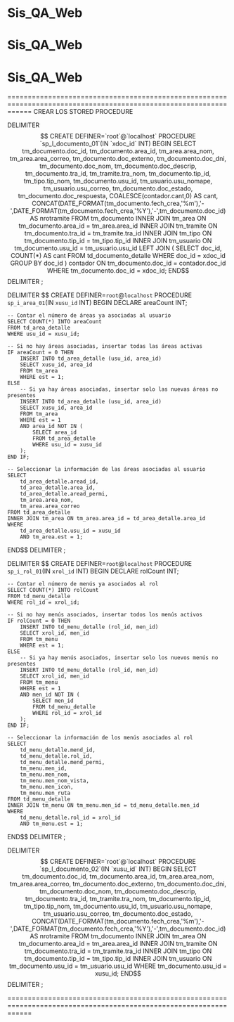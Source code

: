 # Sis_QA_Web
# Sis_QA_Web
# Sis_QA_Web

==================================================================================================================
CREAR LOS STORED PROCEDURE

DELIMITER $$
CREATE DEFINER=`root`@`localhost` PROCEDURE `sp_l_documento_01`(IN `xdoc_id` INT)
BEGIN
    SELECT 
        tm_documento.doc_id,
        tm_documento.area_id,
        tm_area.area_nom,
        tm_area.area_correo,
        tm_documento.doc_externo,
        tm_documento.doc_dni,
        tm_documento.doc_nom,
        tm_documento.doc_descrip,
        tm_documento.tra_id,
        tm_tramite.tra_nom,
        tm_documento.tip_id,
        tm_tipo.tip_nom,
        tm_documento.usu_id,
        tm_usuario.usu_nomape,
        tm_usuario.usu_correo,
        tm_documento.doc_estado,
        tm_documento.doc_respuesta,
        COALESCE(contador.cant,0) AS cant,
        CONCAT(DATE_FORMAT(tm_documento.fech_crea,'%m'),'-',DATE_FORMAT(tm_documento.fech_crea,'%Y'),'-',tm_documento.doc_id) AS nrotramite
    FROM tm_documento
    INNER JOIN tm_area ON tm_documento.area_id = tm_area.area_id
    INNER JOIN tm_tramite ON tm_documento.tra_id = tm_tramite.tra_id
    INNER JOIN tm_tipo ON tm_documento.tip_id = tm_tipo.tip_id
    INNER JOIN tm_usuario ON tm_documento.usu_id = tm_usuario.usu_id
    LEFT JOIN (
        SELECT doc_id, COUNT(*) AS cant
        FROM td_documento_detalle 
        WHERE doc_id = xdoc_id
        GROUP BY doc_id
    ) contador ON tm_documento.doc_id = contador.doc_id
    WHERE tm_documento.doc_id = xdoc_id;
END$$
DELIMITER ;

DELIMITER $$
CREATE DEFINER=`root`@`localhost` PROCEDURE `sp_i_area_01`(IN `xusu_id` INT)
BEGIN
    DECLARE areaCount INT;

    -- Contar el número de áreas ya asociadas al usuario
    SELECT COUNT(*) INTO areaCount 
    FROM td_area_detalle 
    WHERE usu_id = xusu_id;

    -- Si no hay áreas asociadas, insertar todas las áreas activas
    IF areaCount = 0 THEN
        INSERT INTO td_area_detalle (usu_id, area_id)
        SELECT xusu_id, area_id 
        FROM tm_area 
        WHERE est = 1;
    ELSE
        -- Si ya hay áreas asociadas, insertar solo las nuevas áreas no presentes
        INSERT INTO td_area_detalle (usu_id, area_id)
        SELECT xusu_id, area_id 
        FROM tm_area 
        WHERE est = 1 
        AND area_id NOT IN (
            SELECT area_id 
            FROM td_area_detalle 
            WHERE usu_id = xusu_id
        );
    END IF;

    -- Seleccionar la información de las áreas asociadas al usuario
    SELECT 
        td_area_detalle.aread_id,
        td_area_detalle.area_id,
        td_area_detalle.aread_permi,
        tm_area.area_nom,
        tm_area.area_correo 
    FROM td_area_detalle
    INNER JOIN tm_area ON tm_area.area_id = td_area_detalle.area_id
    WHERE 
        td_area_detalle.usu_id = xusu_id
        AND tm_area.est = 1;
END$$
DELIMITER ;

DELIMITER $$
CREATE DEFINER=`root`@`localhost` PROCEDURE `sp_i_rol_01`(IN `xrol_id` INT)
BEGIN
    DECLARE rolCount INT;

    -- Contar el número de menús ya asociados al rol
    SELECT COUNT(*) INTO rolCount 
    FROM td_menu_detalle 
    WHERE rol_id = xrol_id;

    -- Si no hay menús asociados, insertar todos los menús activos
    IF rolCount = 0 THEN
        INSERT INTO td_menu_detalle (rol_id, men_id)
        SELECT xrol_id, men_id 
        FROM tm_menu 
        WHERE est = 1;
    ELSE
        -- Si ya hay menús asociados, insertar solo los nuevos menús no presentes
        INSERT INTO td_menu_detalle (rol_id, men_id)
        SELECT xrol_id, men_id 
        FROM tm_menu 
        WHERE est = 1 
        AND men_id NOT IN (
            SELECT men_id 
            FROM td_menu_detalle 
            WHERE rol_id = xrol_id
        );
    END IF;

    -- Seleccionar la información de los menús asociados al rol
    SELECT 
        td_menu_detalle.mend_id,
        td_menu_detalle.rol_id,
        td_menu_detalle.mend_permi,
        tm_menu.men_id,
        tm_menu.men_nom,
        tm_menu.men_nom_vista,
        tm_menu.men_icon,
        tm_menu.men_ruta
    FROM td_menu_detalle
    INNER JOIN tm_menu ON tm_menu.men_id = td_menu_detalle.men_id
    WHERE 
        td_menu_detalle.rol_id = xrol_id
        AND tm_menu.est = 1;
END$$
DELIMITER ;

DELIMITER $$
CREATE DEFINER=`root`@`localhost` PROCEDURE `sp_l_documento_02`(IN `xusu_id` INT)
BEGIN
    SELECT 
        tm_documento.doc_id,
        tm_documento.area_id,
        tm_area.area_nom,
        tm_area.area_correo,
        tm_documento.doc_externo,
        tm_documento.doc_dni,
        tm_documento.doc_nom,
        tm_documento.doc_descrip,
        tm_documento.tra_id,
        tm_tramite.tra_nom,
        tm_documento.tip_id,
        tm_tipo.tip_nom,
        tm_documento.usu_id,
        tm_usuario.usu_nomape,
        tm_usuario.usu_correo,
        tm_documento.doc_estado,
        CONCAT(DATE_FORMAT(tm_documento.fech_crea,'%m'),'-',DATE_FORMAT(tm_documento.fech_crea,'%Y'),'-',tm_documento.doc_id) AS nrotramite
    FROM tm_documento
    INNER JOIN tm_area ON tm_documento.area_id = tm_area.area_id
    INNER JOIN tm_tramite ON tm_documento.tra_id = tm_tramite.tra_id
    INNER JOIN tm_tipo ON tm_documento.tip_id = tm_tipo.tip_id
    INNER JOIN tm_usuario ON tm_documento.usu_id = tm_usuario.usu_id
    WHERE tm_documento.usu_id = xusu_id;
END$$
DELIMITER ;

==================================================================================================================